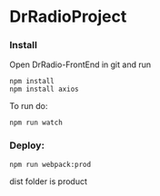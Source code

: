 # DrRadioProject


### Install
Open DrRadio-FrontEnd in git and run
```
npm install 
npm install axios
```

To run do:
```
npm run watch
```

### Deploy:

```
npm run webpack:prod
```

dist folder is product
